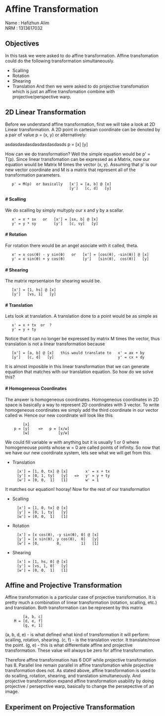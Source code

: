 # Affine Transformation

Name : Hafizhun Alim  
NRM  : 1313617032

## Objectives
In this task we were asked to do affine transformation. Affine transfomation could do the following transformation simultaneously.
* Scalling
* Rotation
* Shearing
* Translation
And then we were asked to do projective transfomation which is just an affine transfomation combine with projective/perspective warp.

## 2D Linear Transformation
Before we understand affine transformation, first we will take a look at 2D Linear transformation. A 2D point in cartesian coordinate can be denoted by a pair of value p = (x, y) or alternatively:

asdasdasdasdasdasdasdasds
       p = [x] 
           [y]

How can we do transformation? Well the simple equation would be p' = T(p). Since linear transfomation can be expressed as a Matrix, now our equation would be Matrix M times the vector (x, y). Assuming that p' is our new vector coordinate and M is a matrix that represent all of the transformation parameters.

       p' = M(p)  or basically   [x'] = [a, b] @ [x]
                                 [y']   [c, d]   [y]
                               
#### # **Scalling**
We do scalling by simply multyply our x and y by a scallar.

       x' = x * sx   or   [x'] = [sx, b] @ [x]
       y' = y * sy        [y']   [c, sy]   [y]
       
#### # **Rotation**
For rotation there would be an angel asociate with it called, theta.

       x' = x cos(θ) - y sin(θ)   or   [x'] = [cos(θ), -sin(θ)] @ [x]
       y' = x sin(θ) + y cos(θ)        [y']   [sin(θ),  cos(θ)]   [y]
       
#### # **Shearing**
The matrix reprsentaion for shearing would be.

       [x'] = [1, hs] @ [x]
       [y']   [vs, 1]   [y]
       
#### # **Translation**
Lets look at translation. A translation done to a point would be as simple as
        
       x' = x + tx  or  ?
       y' = y + ty
       
Notice that it can no longer be expressed by matrix M times the vector, thus translation is not a linear transformation because
       
       [x'] = [a, b] @ [x]   this would translate to   x' = ax + by
       [y']   [c, d]   [y]                             y' = cx + dy
       
It is almost imposible in this linear transformation that we can generate equation that matches with our translation equation. So how do we solve this?

#### # **Homogeneous Coordinates**
The answer is homogeneous coordinates. Homogeneous coordinates in 2D space is basically a way to represent 2D coordinates with 3 vector. To write homogeneous coordinates we simply add the third coordinate in our vector called w. Hence our new coordinate will look like this

            [x]
        p = [y]    =>   p = [x/w]
            [w]             [y/w]

We could fill variable w with anything but it is usually 1 or 0 where homogeneouse points whose w = 0 are called points of infinity. 
So now that we have our new coordinate system, lets see what we will get from this.


* Translation 

        [x'] = [1, 0, tx] @ [x]        x' = x + tx 
        [y'] = [0, 1, ty]   [y]   =>   y' = y + ty
        [w'] = [0, 0,  1]   [1]        w' = 1
       
It matches our equation! hooray!
Now for the rest of our transformation

* Scalling

        [x'] = [1, 0, tx] @ [x]
        [y'] = [0, 1, ty]   [y]
        [w'] = [0, 0,  1]   [1]

* Rotation

        [x'] = [x cos(θ), -y sin(θ), 0] @ [x]
        [y'] = [x sin(θ), y cos(θ),  0]   [y]
        [w'] = [0,        0,         1]   [1]
       
* Shearing

        [x'] = [1, hs, 0] @ [x]
        [y'] = [vs, 1, 0]   [y]
        [w'] = [0, 0,  1]   [1]
       
## Affine and Projective Transformation
Affine transformation is a particular case of projective transformation. It is pretty much a combination of linear transformation (rotation, scalling, etc.) and translation. Both transformation can be represent by this matrix

            [a, b, c]
        M = [d, e, f]
            [g, e, 1]
       
(a, b, d, e) - is what defined what kind of transformation it will perform: scalling, rotation, shearing.
(c, f) - is the translation vector. It translate/move the point.
(g, e) - this is what differentiate affine and projective transformation. These value will always be zero for affine transformation.

Therefore affine transformation has 6 DOF while projective transformation has 8. Parallel line remain parallel in affine transfomation while projective transformation does not. As stated above, affine transformation is used to do scalling, rotation, shearing, and translation simultaneously. And projective transformation expand affine transformation usability by doing projective / persepctive warp, basically to change the persepective of an image.

## Experiment on Projective Transformation
